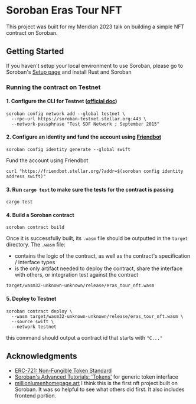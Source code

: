 # Soroban Eras Tour NFT

This project was built for my Meridian 2023 talk on building a simple NFT contract on Soroban.

## Getting Started

If you haven't setup your local environment to use Soroban, please go to Soroban's [Setup page](https://soroban.stellar.org/docs/getting-started/setup) and install Rust and Soroban

### Running the contract on Testnet

#### 1. Configure the CLI for Testnet ([official doc](https://soroban.stellar.org/docs/getting-started/setup#configuring-the-cli-for-testnet))

```
soroban config network add --global testnet \
  --rpc-url https://soroban-testnet.stellar.org:443 \
  --network-passphrase "Test SDF Network ; September 2015"
```

#### 2. Configure an identity and fund the account using [Friendbot](https://developers.stellar.org/docs/fundamentals-and-concepts/testnet-and-pubnet#friendbot)

```
soroban config identity generate --global swift
```

Fund the account using Friendbot

```
curl "https://friendbot.stellar.org/?addr=$(soroban config identity address swift)"
```

#### 3. Run `cargo test` to make sure the tests for the contract is passing

```
cargo test
```

#### 4. Build a Soroban contract

```
soroban contract build
```

Once it is successfully built, its `.wasm` file should be outputted in the `target` directory. The `.wasm` file:
- contains the logic of the contract, as well as the contract's specification / interface types
- is the only artifact needed to deploy the contract, share the interface with others, or integration test against the contract

```
target/wasm32-unknown-unknown/release/eras_tour_nft.wasm
```

#### 5. Deploy to Testnet

```
soroban contract deploy \
  --wasm target/wasm32-unknown-unknown/release/eras_tour_nft.wasm \
  --source swift \
  --network testnet
```

this command should output a contract id that starts with `"C..."`

## Acknowledgments

*   [ERC-721: Non-Fungible Token Standard](https://eips.ethereum.org/EIPS/eip-721)
*   [Soroban's Advanced Tutorials: 'Tokens'](https://soroban.stellar.org/docs/advanced-tutorials/tokens) for generic token interface
*   [millionlumenhomepage.art](https://soroban.stellar.org/docs/advanced-tutorials/tokens) I think this is the first nft project built on Soroban. It was so helpful to see what others did first. It also includes frontend portion.
